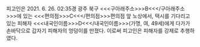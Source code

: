 피고인은 2021. 6. 26. 02:35경 광주 북구 <<<구아래주소>>>B<<</구아래주소>>>에 있는 <<<편의점>>>C<<</편의점>>>편의점 앞 노상에서, 택시를 기다리고 있는 피해자 <<<내국인이름>>>D<<</내국인이름>>>(가명, 여, 49세)에게 다가가 손바닥으로 갑자기 피해자의 엉덩이를 만졌다.
이로써 피고인은 피해자를 강제로 추행하였다.